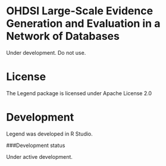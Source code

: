 OHDSI Large-Scale Evidence Generation and Evaluation in a Network of Databases
==============================================================================

Under development. Do not use.

License
=======
The Legend package is licensed under Apache License 2.0

Development
===========
Legend was developed in R Studio.

###Development status

Under active development.

